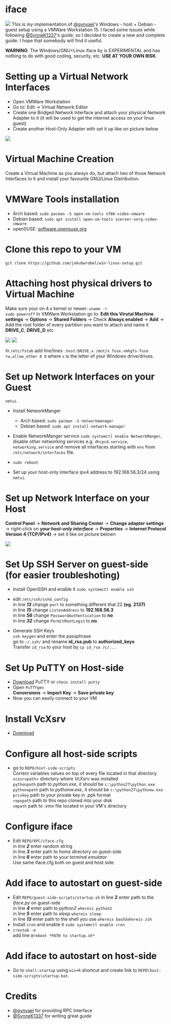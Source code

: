 # iface
![](media/preview.jpg)
This is my implementation of [@gynvael](https://github.com/gynvael)'s Windows - host + Debian - guest setup using a VMWare Workstation 15. I faced some issues while following [@SynneK1337](https://github.com/SynneK1337)'s guide, so I decided to create a new and complete guide. I hope that somebody will find it useful.

**WARNING**: The Windows/GNU+Linux iface by is EXPERIMENTAL and has nothing to do with good coding, security, etc. **USE AT YOUR OWN RISK**.

# Setting up a Virtual Network Interfaces

* Open VMWare Workstation
* Go to: Edit -> Virtual Network Editor
* Create one Bridged Network Interface and attach your physical Network Adapter to it (it will be used to get the internet access on your linux guest)
* Create another Host-Only Adapter with set it up like on picture below

![](media/virtual-adapters.jpg)

# Virtual Machine Creation
Create a Virtual Machine as you always do, but attach two of those Network Interfaces to it and install your favourite GNU/Linux Distribution.


# VMWare Tools installation
* Arch based: ```sudo pacman -S open-vm-tools xf86-video-vmware```
* Debian based: ```sudo apt install open-vm-tools xserver-xorg-video-vmware```
* openSUSE: [software.opensuse.org](https://software.opensuse.org/download.html?project=Virtualization%3AVMware&package=open-vm-tools)

# Clone this repo to your VM
```
git clone https://github.com/jakubwrobel/win-linux-setup.git
```
# Attaching host physical drivers to Virtual Machine
Make sure your on 4.x kernel or newer: ```uname -r```\
```sudo poweroff```
In VMWare Workstation go to: **Edit this Virutal Machine settings** -> **Options** -> **Shared Folders** -> Check **Always enabled** -> **Add** -> Add the root folder of every partition you want to attach and name it **DRIVE_C**, **DRIVE_D** etc.

![](media/disk_attaching.jpg)
![](media/disks_attached.jpg)

In ```/etc/fstab``` add line/lines ```.host:DRIVE_x /mnt/x fuse.vmhgfs-fuse rw,allow_other 0 0``` where ```x``` is the letter of your Windows drive/drives.

# Set up Network Interfaces on your Guest
```nmtui```
* Install NetworkManger
  * Arch based: ```sudo pacman -S networkmanager```
  * Debian based: ```sudo apt install network-manager```

* Enable NetworkManger service ```sudo systemctl enable NetworkManger```, disable other networking services e.g. ```dhcpcd.service```, ```networking.service``` and remove all interfaces starting with ``ens`` from ```/etc/network/interfaces``` file.
* ```sudo reboot```
* Set up your host-only interface ipv4 address to 192.168.56.3/24 using ```nmtui```. 

# Set up Network Interface on your Host
**Control Panel** -> **Network and Sharing Center** -> **Change adapter settings** -> right-click on ***your host-only interface*** -> **Properties** -> **Internet Protocol Version 4 (TCP/IPv4)** -> set it like on picture belown

![](media/network_configuration.jpg)

# Set Up SSH Server on guest-side **(for easier troubleshoting)**
* Install OpenSSH and enable it ```sudo systemctl enable ssh```
* edit ```/etc/ssh/sshd_config``` \
in line ***13***  change ```port``` to something different that 22 **(eg. 2137)** \
in line ***15*** change ```ListenAddress``` to **192.168.56.3** \
in line ***56*** change ```PasswordAuthentication``` to **no** \
in line ***32*** change ```PermitRootLogin``` to **no**.

* Generate SSH Keys \
```ssh-keygen``` and enter the passphrase \
go to ```~/.ssh/``` and rename **id_rsa.pub** to **authorized_keys** \
Transfer ```id_rsa``` to your host by ```cp id_rsa /c/...```

# Set Up PuTTY on Host-side
* [Download](https://the.earth.li/~sgtatham/putty/latest/w64/putty-64bit-0.70-installer.msi) PuTTY or ```choco install putty```
* Open ```PuTTYgen``` \
**Conversions** -> **Import Key** -> **Save private key**
* Now you can easily connect to your VM

# Install VcXsrv
* [Download](https://sourceforge.net/projects/vcxsrv/)

# Configure all host-side scripts
* go to ```REPO/host-side-scripts``` \
Correct variables values on top of every file located in that directory. \
```vcxsrvpath```= directory where *VcXsrv* was installed \
```pythonpath``` path to *python.exe*, it should be ```c:\python27\python.exe``` \
```pythonwpath``` path to *pythonw.exe*, it should be ```c:\python27\pythonw.exe``` \
```privkey``` path to your private key in .ppk format \
```repopath``` path to this repo cloned into your disk \
```vmpath``` path to *.vmx* file located in your VM's directory

# Configure iface
* Edit ```REPO/RPC/iface.cfg``` \
in line ***2*** enter random string \
in line ***3*** enter path to *home* directory on guest-side \
in line ***6*** enter path to your *terminal emulator* \
Use same iface.cfg both on guest and host side.

# Add iface to autostart on guest-side
* Edit ```REPO/guest-side-scripts/startup.sh```
in line ***2*** enter path to the *iface.py* on guest-side \
in line ***4*** enter path to *python2* ```whereis python2``` \
in line ***5*** enter path to *sleep* ```whereis sleep``` \
in line ***13*** enter path to the shell you use ```whereis bash```/```whereis zsh```
* Install ```cron``` and enable it ```sudo systemctl enable cron```
* ```crontab -e``` \
add line
```@reboot *PATH to startup.sh*```

# Add iface to autostart on host-side
* Go to ```shell:startup``` using ```win+R``` shortcut and create link to ```REPO\host-side-scripts\startup.bat```.


# Credits
* [@gynvael](https://github.com/gynvael) for providing RPC Interface
* [@SynneK1337](https://github.com/SynneK1337) for writing great guide
